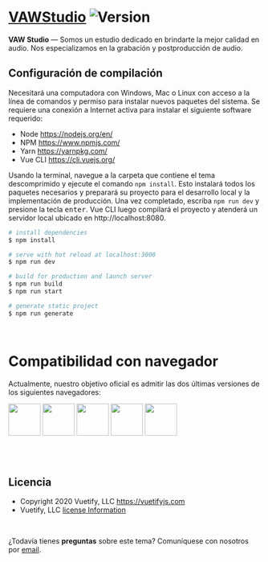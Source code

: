 # [VAWStudio](https://modevue.staticdesigner.com) <img src="https://img.shields.io/badge/version-1.2.0-blue.svg" alt="Version">

**VAW Studio** — Somos un estudio dedicado en brindarte la mejor calidad en audio. Nos especializamos en la grabación y postproducción de audio.


## Configuración de compilación

Necesitará una computadora con Windows, Mac o Linux con acceso a la línea de comandos y permiso para instalar nuevos paquetes del sistema. Se requiere una conexión a Internet activa para instalar el siguiente software requerido:

- Node https://nodejs.org/en/
- NPM https://www.npmjs.com/
- Yarn https://yarnpkg.com/
- Vue CLI https://cli.vuejs.org/

Usando la terminal, navegue a la carpeta que contiene el tema descomprimido y ejecute el comando `npm install`. Esto instalará todos los paquetes necesarios y preparará su proyecto para el desarrollo local y la implementación de producción. Una vez completado, escriba `npm run dev` y presione la tecla <kbd>enter</kbd>. Vue CLI luego compilará el proyecto y atenderá un servidor local ubicado en http://localhost:8080.

```bash
# install dependencies
$ npm install

# serve with hot reload at localhost:3000
$ npm run dev

# build for production and launch server
$ npm run build
$ npm run start

# generate static project
$ npm run generate
```

<br>


# Compatibilidad con navegador

Actualmente, nuestro objetivo oficial es admitir las dos últimas versiones de los siguientes navegadores:

<img src="https://s3.amazonaws.com/creativetim_bucket/github/browser/chrome.png" width="64" height="64"> <img src="https://cdn.vuetifyjs.com/images/browser/firefox.png" width="64" height="64"> <img src="https://cdn.vuetifyjs.com/images/browser/edge.png" width="64" height="64"> <img src="https://cdn.vuetifyjs.com/images/browser/safari.png" width="64" height="64"> <img src="https://cdn.vuetifyjs.com/images/browser/opera.png" width="64" height="64">

<br><br>

## Licencia

- Copyright 2020 Vuetify, LLC https://vuetifyjs.com
- Vuetify, LLC [license Information](https://store.vuetifyjs.com/licenses)

<br>


¿Todavía tienes **preguntas** sobre este tema? Comuníquese con nosotros por [email](mailto:vawStudio@mail.com).